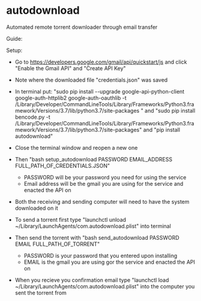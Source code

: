 # autodownload
Automated remote torrent downloader through email transfer

Guide:

Setup:
- Go to https://developers.google.com/gmail/api/quickstart/js and click "Enable the Gmail API" and "Create API Key"
- Note where the downloaded file "credentials.json" was saved
- In terminal put: 
"sudo pip install --upgrade google-api-python-client google-auth-httplib2 google-auth-oauthlib -t /Library/Developer/CommandLineTools/Library/Frameworks/Python3.framework/Versions/3.7/lib/python3.7/site-packages
"
and
"sudo pip install bencode.py -t /Library/Developer/CommandLineTools/Library/Frameworks/Python3.framework/Versions/3.7/lib/python3.7/site-packages"
and
"pip install autodownload"
- Close the terminal window and reopen a new one
- Then "bash setup_autodownload PASSWORD EMAIL_ADDRESS FULL_PATH_OF_CREDENTIALS.JSON"
	- PASSWORD will be your password you need for using the service
	- Email address will be the gmail you are using for the service and enacted the API on

- Both the receiving and sending computer will need to have the system downloaded on it
- To send a torrent first type "launchctl unload ~/Library/LaunchAgents/com.autodownload.plist" into terminal
- Then send the torrent with "bash send_autodownload PASSWORD EMAIL FULL_PATH_OF_TORRENT"
	- PASSWORD is your password that you entered upon installing
	- EMAIL is the gmail you are using gor the service and enacted the API on
- When you recieve you confirmation email type "launchctl load ~/Library/LaunchAgents/com.autodownload.plist" into the computer you sent the torrent from
